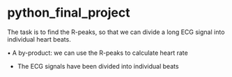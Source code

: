 # python_final_project


The task is to find the R-peaks, so that we can divide a long ECG signal
into individual heart beats.

• A by-product: we can use the R-peaks to calculate heart rate 
- The ECG signals have been divided into individual beats

